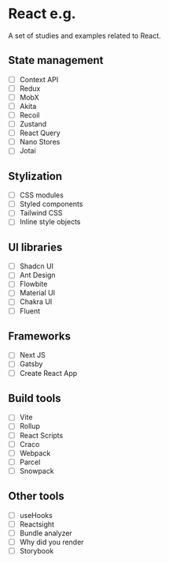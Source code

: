 # React e.g.
A set of studies and examples related to React.

## State management
- [ ] Context API
- [ ] Redux
- [ ] MobX
- [ ] Akita
- [ ] Recoil
- [ ] Zustand
- [ ] React Query
- [ ] Nano Stores
- [ ] Jotai

## Stylization
- [ ] CSS modules
- [ ] Styled components
- [ ] Tailwind CSS
- [ ] Inline style objects

## UI libraries
- [ ] Shadcn UI
- [ ] Ant Design
- [ ] Flowbite
- [ ] Material UI
- [ ] Chakra UI
- [ ] Fluent

## Frameworks
- [ ] Next JS
- [ ] Gatsby
- [ ] Create React App

## Build tools
- [ ] Vite
- [ ] Rollup
- [ ] React Scripts
- [ ] Craco
- [ ] Webpack
- [ ] Parcel
- [ ] Snowpack

## Other tools
- [ ] useHooks
- [ ] Reactsight
- [ ] Bundle analyzer
- [ ] Why did you render
- [ ] Storybook
